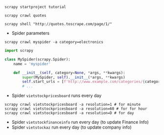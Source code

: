 ```shell script
scrapy startproject tutorial

```

```shell script
scrapy crawl quotes
```

```shell script
scrapy shell "http://quotes.toscrape.com/page/1/"

```

* Spider parameters
```shell script
scrapy crawl myspider -a category=electronics
```

```python
import scrapy

class MySpider(scrapy.Spider):
    name = 'myspider'

    def __init__(self, category=None, *args, **kwargs):
        super(MySpider, self).__init__(*args, **kwargs)
        self.start_urls = [f'http://www.example.com/categories/{category}']
        # ...

```

* Spider ```vietstockpricesboard``` runs every day
```shell script
scrapy crawl vietstockpricesboard -a resolution=1 # for minute
scrapy crawl vietstockpricesboard -a resolution=60 # for for hour
scrapy crawl vietstockpricesboard -a resolution=D # for day
```
* Spider ```vietstockfinanceinfo``` run every day (to update Finance Info)
* Spider ```vietstockaz``` run every day (to update company info)
